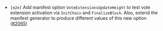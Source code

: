 - `[e2e]` Add manifest option `VoteExtensionsUpdateHeight` to test
  vote extension activation via `InitChain` and `FinalizeBlock`.
  Also, extend the manifest generator to produce different values
  of this new option
  ([\#2065](https://github.com/depinnetwork/por-consensus/pull/2065))
